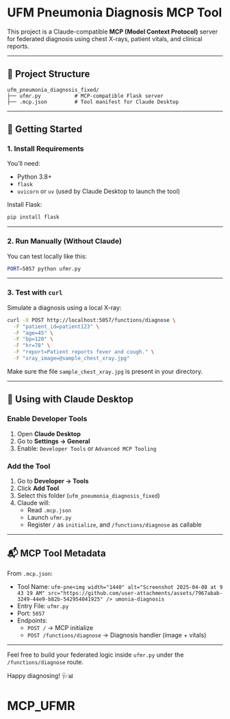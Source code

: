 # UFM Pneumonia Diagnosis MCP Tool

This project is a Claude-compatible **MCP (Model Context Protocol)** server for federated diagnosis using chest X-rays, patient vitals, and clinical reports.

---

## 📁 Project Structure

```
ufm_pneumonia_diagnosis_fixed/
├── ufmr.py           # MCP-compatible Flask server
├── .mcp.json         # Tool manifest for Claude Desktop
```

---

## 🚀 Getting Started

### 1. Install Requirements

You’ll need:
- Python 3.8+
- `flask`
- `uvicorn` or `uv` (used by Claude Desktop to launch the tool)

Install Flask:
```bash
pip install flask
```

---

### 2. Run Manually (Without Claude)

You can test locally like this:

```bash
PORT=5057 python ufmr.py
```

---

### 3. Test with `curl`

Simulate a diagnosis using a local X-ray:

```bash
curl -X POST http://localhost:5057/functions/diagnose \
  -F "patient_id=patient123" \
  -F "age=45" \
  -F "bp=120" \
  -F "hr=78" \
  -F "report=Patient reports fever and cough." \
  -F "xray_image=@sample_chest_xray.jpg"
```

Make sure the file `sample_chest_xray.jpg` is present in your directory.

---

## 🧪 Using with Claude Desktop

### Enable Developer Tools

1. Open **Claude Desktop**
2. Go to **Settings → General**
3. Enable: `Developer Tools` or `Advanced MCP Tooling`

### Add the Tool

1. Go to **Developer → Tools**
2. Click **Add Tool**
3. Select this folder (`ufm_pneumonia_diagnosis_fixed`)
4. Claude will:
   - Read `.mcp.json`
   - Launch `ufmr.py`
   - Register `/` as `initialize`, and `/functions/diagnose` as callable

---

## 📬 MCP Tool Metadata

From `.mcp.json`:
- Tool Name: `ufm-pne<img width="1440" alt="Screenshot 2025-04-08 at 9 43 19 AM" src="https://github.com/user-attachments/assets/7967abab-3249-44e9-b82b-542954041925" />
umonia-diagnosis`
- Entry File: `ufmr.py`
- Port: `5057`
- Endpoints:
  - `POST /` → MCP initialize
  - `POST /functions/diagnose` → Diagnosis handler (image + vitals)

---

Feel free to build your federated logic inside `ufmr.py` under the `/functions/diagnose` route.

Happy diagnosing! 🩺📊
# MCP_UFMR

